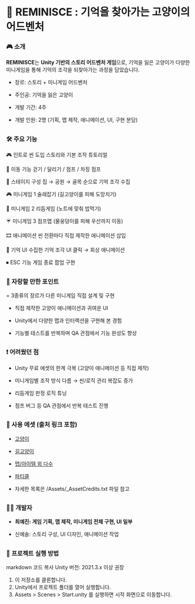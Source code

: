 # 🐾 REMINISCE : 기억을 찾아가는 고양이의 어드벤처

### 🎮 소개
**REMINISCE**는 **Unity 기반의 스토리 어드벤처 게임**으로, 기억을 잃은 고양이가 다양한 미니게임을 통해 기억의 조각을 되찾아가는 과정을 담았습니다.

- 장르: 스토리 + 미니게임 어드벤처

- 주인공: 기억을 잃은 고양이

- 개발 기간: 4주

- 개발 인원: 2명 (기획, 맵 제작, 애니메이션, UI, 구현 분담)

##
### 🛠 주요 기능

🎮 인트로 씬	도입 스토리와 기본 조작 튜토리얼

🐾 이동 기능	걷기 / 달리기 / 점프 / 차징 점프

🧭 스테이지 구성	집 → 공원 → 골목 순으로 기억 조각 수집

🎮 미니게임 1	술래잡기 (길고양이를 피해 도망치기)

🎵 미니게임 2	리듬게임 (노트에 맞춰 밥먹기)

☔ 미니게임 3	점프맵 (물웅덩이를 피해 우산까지 이동)

🎞 애니메이션	씬 전환마다 직접 제작한 애니메이션 삽입

 🧠 기억 UI	수집한 기억 조각 UI 클릭 → 회상 애니메이션
 
⏹ ESC 기능	게임 종료 팝업 구현
##
### 🌟 자랑할 만한 포인트

= 3종류의 장르가 다른 미니게임 직접 설계 및 구현

- 직접 제작한 고양이 애니메이션과 귀여운 UI

- Unity에서 다양한 맵과 인터랙션을 구현해 본 경험

- 기능별 테스트를 반복하며 QA 관점에서 기능 완성도 향상
##
### ❗ 어려웠던 점

- Unity 무료 에셋의 한계 극복 (고양이 애니메이션 등 직접 제작)

- 미니게임별 조작 방식 다름 → 씬/로직 관리 복잡도 증가

- 리듬게임 판정 로직 튜닝

- 점프 버그 등 QA 관점에서 반복 테스트 진행
##
### 🔧 사용 에셋 (출처 링크 포함)
- [고양이](https://assetstore.unity.com/packages/3d/characters/animals/lowpoly-toon-cat-lite-66083)

- [길고양이](https://assetstore.unity.com/packages/3d/characters/animals/mammals/free-chibi-cat-165490)

- [맵/아이템 외 다수](https://assetstore.unity.com/packages/3d/environments/simplepoly-city-low-poly-assets-58899)

- [파티클](https://assetstore.unity.com/packages/vfx/particles/polygonal-s-low-poly-particle-pack-118355)

- 자세한 목록은 /Assets/_AssetCredits.txt 파일 참고
##
### 👩‍💻 개발자
- **최예진: 게임 기획, 맵 제작, 미니게임 전체 구현, UI 일부**

- 신예솔: 스토리 구성, UI 디자인, 애니메이션 작업
##
### 📁 프로젝트 실행 방법
markdown
코드 복사
Unity 버전: 2021.3.x 이상 권장

1. 이 저장소를 클론합니다.
2. Unity에서 프로젝트 폴더를 열어 실행합니다.
3. Assets > Scenes > Start.unity 를 실행하면 시작 화면으로 이동합니다.
